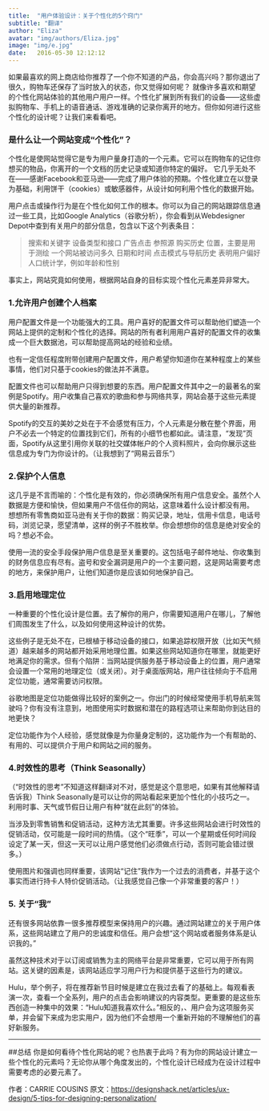 ```yaml
---
title:  "用户体验设计：关于个性化的5个窍门"
subtitle: "翻译"
author: "Eliza"
avatar: "img/authors/Eliza.jpg"
image: "img/e.jpg"
date:   2016-05-30 12:12:12
---
```


如果最喜欢的网上商店给你推荐了一个你不知道的产品，你会高兴吗？那你退出了很久，购物车还保存了当时放入的状态，你又觉得如何呢？
就像许多喜欢和期望的个性化网站体验的其他用户用户一样。个性化扩展到所有我们的设备——这些虚拟购物车、手机上的语音通话、游戏准确的记录你离开的地方。但你如何进行这些个性化的设计呢？让我们来看看吧。


### 是什么让一个网站变成“个性化”？
个性化是使网站觉得它是专为用户量身打造的一个元素。它可以在购物车的记住你想买的物品，你离开的一个文档的历史记录或知道你特定的偏好。
它几乎无处不在——感谢Facebook和亚马逊——完成了用户体验的预期。个性化建立在以登录为基础，利用饼干（cookies）或敏感器件，从设计如何利用个性化的数据开始。


用户点击或操作行为是在个性化如何工作的根本。你可以为自己的网站跟踪信息通过一些工具，比如Google Analytics（谷歌分析），你会看到从Webdesigner Depot中查到有关用户的部分信息，包含以下这个列表条目：
>搜索和关键字
设备类型和接口
广告点击
参照源
购买历史
位置，主要是用于测绘
一个网站被访问多久
日期和时间
点击模式与导航历史
表明用户偏好
人口统计学，例如年龄和性别


事实上，网站究竟如何使用，根据网站自身的目标实现个性化元素差异非常大。



### 1.允许用户创建个人档案
用户配置文件是一个功能强大的工具。用户喜好的配置文件可以帮助他们塑造一个网站上提供的定制和个性化的选择。网站的所有者利用用户喜好的配置文件的收集成一个巨大数据池，可以帮助提高网站的经验和业绩。

也有一定信任程度附带创建用户配置文件，用户希望你知道你在某种程度上的某些事情，他们对只基于cookies的做法并不满意。

配置文件也可以帮助用户只得到想要的东西。用户配置文件其中之一的最著名的案例是Spotify。用户收集自己喜欢的歌曲和参与网络共享，网站会基于这些元素提供大量的新推荐。

Spotify的交互的美妙之处在于不会感觉有压力，个人元素是分散在整个界面，用户不必去一个特定的位置找到它们，所有的小细节也都如此。请注意，“发现”页面，Spotify从这里引用你关联的社交媒体帐户的个人资料照片，会向你展示这些信息成为专门为你设计的。（让我想到了“网易云音乐”）

### 2.保护个人信息
这几乎是不言而喻的：个性化是有效的，你必须确保所有用户信息安全。虽然个人数据是方便和愉快，但如果用户不信任你的网站，这意味着什么设计都没有用。
想想所有零售商如亚马逊有关于你的数据：购买记录，地址，信用卡信息，电话号码，浏览记录，愿望清单，这样的例子不胜枚举。你会想想你的信息是绝对安全的吗？想必不会。

使用一流的安全手段保护用户信息是至关重要的。这包括电子邮件地址、你收集到的财务信息应有尽有。盗号和安全漏洞是用户的一个主要问题，这是网站需要考虑的地方，来保护用户，让他们知道你是应该如何地保护自己。

### 3.启用地理定位
一种重要的个性化设计是位置。去了解你的用户，你需要知道用户在哪儿，了解他们周围发生了什么，以及如何使用这种设计的优势。

这些例子是无处不在，已根植于移动设备的接口，如果追踪权限开放（比如天气频道）越来越多的网站都开始采用地理位置。如果这些网站知道你在哪里，就能更好地满足你的需求。但有个陷阱：当网站提供服务基于移动设备上的位置，用户通常会设置一个常用的地理定位（或关闭）。对于桌面版网站，用户往往倾向于不启用定位功能，通常需要访问权限。

谷歌地图是定位功能做得比较好的案例之一。你出门的时候经常使用手机导航来驾驶吗？你有没有注意到，地图使用实时数据和潜在的路程选项让来帮助你到达目的地更快？

定位功能作为个人经验，感觉就像是为你量身定制的，这功能作为一个有帮助的、有用的、可以提供介于用户和网站之间的服务。

### 4.时效性的思考（Think Seasonally）
（“时效性的思考”不知道这样翻译对不对，感觉是这个意思吧，如果有其他解释请告诉我）Think Seasonally是可以让你的网站看起来更加个性化的小技巧之一。利用时事、天气或节假日让用户有种“就在此刻”的体验。

当涉及到零售销售和促销活动，这种方法尤其重要。许多这些网站会进行时效性的促销活动，仅可能是一段时间的热情。（这个“旺季”，可以一个星期或任何时间段设定了某一天，但这一天可以让用户感觉他们必须做点行动，否则可能会错过很多。）

使用图片和强调也同样重要，该网站“记住”我作为一个过去的消费者，并基于这个事实而进行持卡人特价促销活动。（让我感觉自己像一个非常重要的客户！）

### 5. 关于“我”
还有很多网站依靠一很多推荐模型来保持用户的兴趣。通过网站建立的关于用户体系，这些网站建立了用户的忠诚度和信任。用户会想“这个网站或者服务体系是认识我的。”

虽然这种技术对于以订阅或销售为主的网络平台是非常重要，它可以用于所有网站。这关键的因素是，该网站适应学习用户行为和提供基于这些行为的建议。

Hulu，举个例子，将在推荐新节目时候是建立在我过去看了的基础上。每观看表演一次，查看一个全系列，用户的点击会影响建议的内容类型。更重要的是这些东西创造一种集中的效果：“Hulu知道我喜欢什么。”相反的，、用户会为这项服务买单，并会留下来成为忠实用户，因为他们不会想用一个重新开始的不理解他们的喜好新服务。

***
##总结
你是如何看待个性化网站的呢？也热衷于此吗？有为你的网站设计建立一些个性化的元素吗？无论你从哪个角度发出的，个性化设计已经成为在设计过程中需要考虑的必要元素了。

作者：CARRIE COUSINS
原文：https://designshack.net/articles/ux-design/5-tips-for-designing-personalization/

